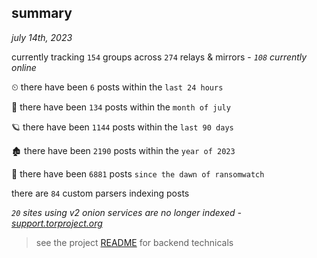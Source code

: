
## summary
_july 14th, 2023_

currently tracking `154` groups across `274` relays & mirrors - _`108` currently online_

⏲ there have been `6` posts within the `last 24 hours`

🦈 there have been `134` posts within the `month of july`

🪐 there have been `1144` posts within the `last 90 days`

🏚 there have been `2190` posts within the `year of 2023`

🦕 there have been `6881` posts `since the dawn of ransomwatch`

there are `84` custom parsers indexing posts

_`20` sites using v2 onion services are no longer indexed - [support.torproject.org](https://support.torproject.org/onionservices/v2-deprecation/)_

> see the project [README](https://github.com/joshhighet/ransomwatch#ransomwatch--) for backend technicals
